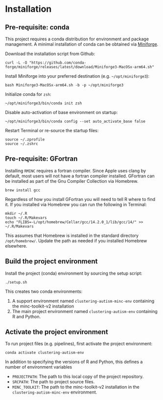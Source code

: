 

# Installation

## Pre-requisite: conda

This project requires a conda distribution for environment and package management. A minimal installation of conda can be obtained via [Miniforge](https://github.com/conda-forge/miniforge). 

Download the installation script from Github:
```{zsh}
curl -L -O "https://github.com/conda-forge/miniforge/releases/latest/download/Miniforge3-MacOSx-arm64.sh"
```

Install Miniforge into your preferred destination (e.g. `~/opt/miniforge3`):
```{zsh}
bash Miniforge3-MacOSx-arm64.sh -b -p ~/opt/miniforge3
```

Initialize conda for `zsh`:
```{zsh}
~/opt/miniforge3/bin/conda init zsh
```

Disable auto-activation of base environment on startup:
```{zsh}
~/opt/miniforge3/bin/conda config --set auto_activate_base false
```

Restart Terminal or re-source the startup files:
```{zsh}
source ~/.zprofile
source ~/.zshrc
```


## Pre-requisite: GFortran

Installing `RMINC` requires a fortran compiler. Since Apple uses clang by default, most users will not have a fortran
compiler installed. GFortran can be installed as part of the Gnu Compiler Collection via Homebrew. 

```{zsh}
brew install gcc
```

Regardless of how you install GFortran you will need to tell
R where to find it. If you installed via Homebrew you can run the
following in Terminal:

```{zsh}
mkdir ~/.R
touch ~/.R/Makevars
echo "FLIBS=-L/opt/homebrew/Cellar/gcc/14.2.0_1/lib/gcc/14/" >> ~/.R/Makevars
```

This assumes that Homebrew is installed in the standard directory `/opt/homebrew/`. Update the path as needed if you installed Homebrew elsewhere.

## Build the project environment

Install the project (conda) environment by sourcing the setup script:

```{zsh}
./setup.sh
```

This creates two conda environments:
1. A support environment named `clustering-autism-minc-env` containing the minc-toolkit-v2 installation
2. The main project environment named `clustering-autism-env` containing R and Python.  

## Activate the project environment

To run project files (e.g. pipelines), first activate the project environment:

```{zsh}
conda activate clustering-autism-env
```

In addition to specifying the versions of R and Python, this defines a number of environment variables
- `PROJECTPATH`: The path to this local copy of the project repository.
- `SRCPATH`: The path to project source files.
- `MINC_TOOLKIT`: The path to the minc-toolkit-v2 installation in the `clustering-autism-minc-env` environment.

